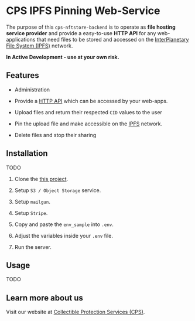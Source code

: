 # CPS IPFS Pinning Web-Service

The purpose of this `cps-nftstore-backend` is to operate as **file hosting service provider** and provide a easy-to-use **HTTP API** for any web-applications that need files to be stored and accessed on the [InterPlanetary File System (IPFS)](https://ipfs.tech/) network.

**In Active Development - use at your own risk.**

## Features

- Administration

- Provide a [HTTP API](/) which can be accessed by your web-apps.

- Upload files and return their respected `CID` values to the user

- Pin the upload file and make accessible on the [IPFS](https://ipfs.tech/) network.

- Delete files and stop their sharing

## Installation

TODO

1. Clone the [this project](git@github.com:LuchaComics/cps-nftstore-backend.git).

2. Setup `S3 / Object Storage` service.

3. Setup `mailgun`.

4. Setup `Stripe`.

5. Copy and paste the `env_sample` into `.env`.

6. Adjust the variables inside your `.env` file.

7. Run the server.


## Usage

TODO

## Learn more about us
Visit our website at [Collectible Protection Services (CPS)](https://cpscapsule.com/about/).
